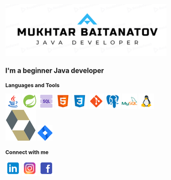 [![Header](https://github.com/baimuhtar/baimuhtar/blob/main/assets/logo.png)](https://github.com/baimuhtar)

## I'm a beginner Java developer


### Languages and Tools
[![Java](https://github.com/baimuhtar/baimuhtar/blob/main/icons/java.png)](https://github.com/baimuhtar)
[![Spring](https://github.com/baimuhtar/baimuhtar/blob/main/icons/spring.png)](https://github.com/baimuhtar)
[![SQL](https://github.com/baimuhtar/baimuhtar/blob/main/icons/sql.png)](https://github.com/baimuhtar)
[![HTML](https://github.com/baimuhtar/baimuhtar/blob/main/icons/html.png)](https://github.com/baimuhtar)
[![CSS](https://github.com/baimuhtar/baimuhtar/blob/main/icons/css.png)](https://github.com/baimuhtar)
[![GIT](https://github.com/baimuhtar/baimuhtar/blob/main/icons/git.png)](https://github.com/baimuhtar)
[![PostgreSQL](https://github.com/baimuhtar/baimuhtar/blob/main/icons/postgre.png)](https://github.com/baimuhtar)
[![MySQL](https://github.com/baimuhtar/baimuhtar/blob/main/icons/mysql.png)](https://github.com/baimuhtar)
[![Linux](https://github.com/baimuhtar/baimuhtar/blob/main/icons/linux.png)](https://github.com/baimuhtar)
[![Hibernate](https://github.com/baimuhtar/baimuhtar/blob/main/icons/hibernate.svg)](https://github.com/baimuhtar)
[![Jira](https://github.com/baimuhtar/baimuhtar/blob/main/icons/jira.png)](https://github.com/baimuhtar)
### Connect with me

[![LinkedIn](https://github.com/baimuhtar/baimuhtar/blob/main/contact_icons/linkedin.png)](https://www.linkedin.com/in/mukhtar-baitanatov-a03978121/)
[![Instagram](https://github.com/baimuhtar/baimuhtar/blob/main/contact_icons/instagram.png)](https://www.instagram.com/baimuhtar/)
[![Facebook](https://github.com/baimuhtar/baimuhtar/blob/main/contact_icons/facebook.png)](https://www.facebook.com/mukhtar.baitanatov/)

